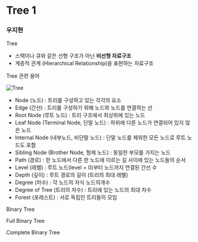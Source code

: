 # Tree 1

### 우지현

Tree

- 스택이나 큐와 같은 선형 구조가 아닌 **비선형 자료구조**
- 계층적 관계 (Hierarchical Relationship)을 표현하는 자료구조

Tree 관련 용어

![Tree](https://w.namu.la/s/606aecc8b8a27d42129f3e13c6db9a871a4566cd88c123689585256281efb5dde5b35f4e516572f0e5f0e419f0ae2be3aedf7a9c8dbb1756d1bf635a48da67ecd461dd60bccbd7b2b649dcf4ac2e98603e469257ee3261e6d2148154fbc6b0ce0f0e03ec1c9c6f832d6a50abcf0c05e2)

- Node (노드) : 트리를 구성하고 있는 각각의 요소
- Edge (간선) : 트리를 구성하기 위해 노드와 노드를 연결하는 선
- Root Node (루트 노드) : 트리 구조에서 최상위에 있는 노드
- Leaf Node (Terminal Node, 단말 노드) : 하위에 다른 노드가 연결되어 있지 않은 노드
- Internal Node (내부노드, 비단말 노드) : 단말 노드를 제외한 모든 노드로 루트 노드도 포함
- Sibling Node (Brother Node, 형제 노드) : 동일한 부모를 가지는 노드
- Path (경로) : 한 노드에서 다른 한 노드에 이르는 길 사이에 있는 노드들의 순서
- Level (레벨) : 루트 노드(level = 0)부터 노드까지 연결된 간선 수
- Depth (깊이) : 루트 경로의 길이 (트리의 최대 레벨)
- Degree (차수) : 각 노드의 자식 노드의개수
- Degree of Tree (트리의 차수) : 트리에 있는 노드의 최대 차수
- Forest (포레스트) : 서로 독립인 트리들의 모임

Binary Tree

Full Binary Tree

Complete Binary Tree
